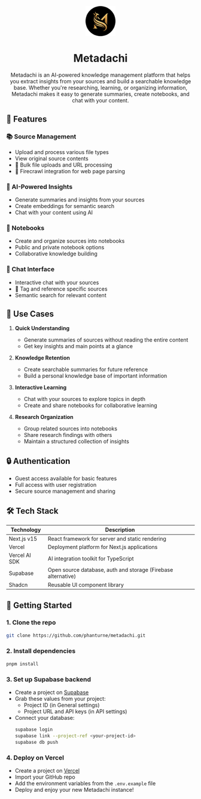 <div align="center">
<img src="public/images/icon-circle.png" alt="Metadachi Icon" style="width: 80px; height: auto;" />
<h1>Metadachi</h1>
Metadachi is an AI-powered knowledge management platform that helps you extract insights from your sources and build a searchable knowledge base. Whether you're researching, learning, or organizing information, Metadachi makes it easy to generate summaries, create notebooks, and chat with your content.
</div>

## 🌟 Features

### 📚 Source Management

- Upload and process various file types
- View original source contents
- 🚧 Bulk file uploads and URL processing
- 🚧 Firecrawl integration for web page parsing

### 🤖 AI-Powered Insights

- Generate summaries and insights from your sources
- Create embeddings for semantic search
- Chat with your content using AI

### 📓 Notebooks

- Create and organize sources into notebooks
- Public and private notebook options
- Collaborative knowledge building

### 💬 Chat Interface

- Interactive chat with your sources
- 🚧 Tag and reference specific sources
- Semantic search for relevant content

## 🎯 Use Cases

1. **Quick Understanding**

   - Generate summaries of sources without reading the entire content
   - Get key insights and main points at a glance

2. **Knowledge Retention**

   - Create searchable summaries for future reference
   - Build a personal knowledge base of important information

3. **Interactive Learning**

   - Chat with your sources to explore topics in depth
   - Create and share notebooks for collaborative learning

4. **Research Organization**
   - Group related sources into notebooks
   - Share research findings with others
   - Maintain a structured collection of insights

## 🔒 Authentication

- Guest access available for basic features
- Full access with user registration
- Secure source management and sharing

## 🛠️ Tech Stack

| Technology    | Description                                                   |
| ------------- | ------------------------------------------------------------- |
| Next.js v15   | React framework for server and static rendering               |
| Vercel        | Deployment platform for Next.js applications                  |
| Vercel AI SDK | AI integration toolkit for TypeScript                         |
| Supabase      | Open source database, auth and storage (Firebase alternative) |
| Shadcn        | Reusable UI component library                                 |

## 🚀 Getting Started

### 1. Clone the repo

```sh
git clone https://github.com/phanturne/metadachi.git
```

### 2. Install dependencies

```sh
pnpm install
```

### 3. Set up Supabase backend

- Create a project on [Supabase](https://supabase.com/)
- Grab these values from your project:
  - Project ID (in General settings)
  - Project URL and API keys (in API settings)
- Connect your database:
  ```sh
  supabase login
  supabase link --project-ref <your-project-id>
  supabase db push
  ```

### 4. Deploy on Vercel

- Create a project on [Vercel](https://vercel.com/)
- Import your GitHub repo
- Add the environment variables from the `.env.example` file
- Deploy and enjoy your new Metadachi instance!